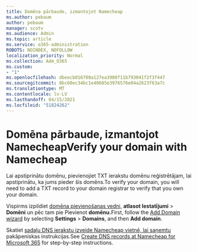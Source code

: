 ```yaml
---
title: Domēna pārbaude, izmantojot Namecheap
ms.author: pebaum
author: pebaum
manager: scotv
ms.audience: Admin
ms.topic: article
ms.service: o365-administration
ROBOTS: NOINDEX, NOFOLLOW
localization_priority: Normal
ms.collection: Adm_O365
ms.custom:
- "1"
ms.openlocfilehash: dbeecb016708a127ea3980f11b793041f2f3f447
ms.sourcegitcommit: 8bc60ec34bc1e40685e3976576e04a2623f63a7c
ms.translationtype: MT
ms.contentlocale: lv-LV
ms.lasthandoff: 04/15/2021
ms.locfileid: "51824262"
---
```

# <a name="verify-your-domain-with-namecheap"></a><span data-ttu-id="e8898-102">Domēna pārbaude, izmantojot Namecheap</span><span class="sxs-lookup"><span data-stu-id="e8898-102">Verify your domain with Namecheap</span></span>

<span data-ttu-id="e8898-103">Lai apstiprinātu domēnu, pievienojiet TXT ierakstu domēnu reģistrētājam, lai apstiprinātu, ka jums pieder šis domēns.</span><span class="sxs-lookup"><span data-stu-id="e8898-103">To verify your domain, you will need to add a TXT record to your domain registrar to verify that you own your domain.</span></span> 

<span data-ttu-id="e8898-104">Vispirms izpildiet [domēna pievienošanas vedni,](https://admin.microsoft.com/Adminportal#/Domains) **atlasot Iestatījumi** \> **Domēni** un pēc tam pie Pievienot **domēnu.**</span><span class="sxs-lookup"><span data-stu-id="e8898-104">First, follow the [Add Domain wizard](https://admin.microsoft.com/Adminportal#/Domains) by selecting **Settings** \> **Domains**, and then **Add domain**.</span></span>
  
<span data-ttu-id="e8898-105">Skatiet [sadaļu DNS ierakstu izveide Namecheap vietnē, lai saņemtu](https://docs.microsoft.com/microsoft-365/admin/dns/create-dns-records-at-namecheap) pakāpeniskas instrukcijas.</span><span class="sxs-lookup"><span data-stu-id="e8898-105">See [Create DNS records at Namecheap for Microsoft 365](https://docs.microsoft.com/microsoft-365/admin/dns/create-dns-records-at-namecheap) for step-by-step instructions.</span></span>